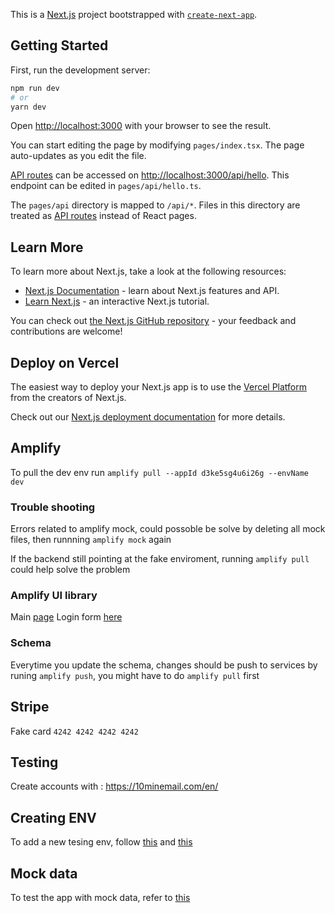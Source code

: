 This is a [Next.js](https://nextjs.org/) project bootstrapped with [`create-next-app`](https://github.com/vercel/next.js/tree/canary/packages/create-next-app).

## Getting Started

First, run the development server:

```bash
npm run dev
# or
yarn dev
```

Open [http://localhost:3000](http://localhost:3000) with your browser to see the result.

You can start editing the page by modifying `pages/index.tsx`. The page auto-updates as you edit the file.

[API routes](https://nextjs.org/docs/api-routes/introduction) can be accessed on [http://localhost:3000/api/hello](http://localhost:3000/api/hello). This endpoint can be edited in `pages/api/hello.ts`.

The `pages/api` directory is mapped to `/api/*`. Files in this directory are treated as [API routes](https://nextjs.org/docs/api-routes/introduction) instead of React pages.

## Learn More

To learn more about Next.js, take a look at the following resources:

- [Next.js Documentation](https://nextjs.org/docs) - learn about Next.js features and API.
- [Learn Next.js](https://nextjs.org/learn) - an interactive Next.js tutorial.

You can check out [the Next.js GitHub repository](https://github.com/vercel/next.js/) - your feedback and contributions are welcome!

## Deploy on Vercel

The easiest way to deploy your Next.js app is to use the [Vercel Platform](https://vercel.com/new?utm_medium=default-template&filter=next.js&utm_source=create-next-app&utm_campaign=create-next-app-readme) from the creators of Next.js.

Check out our [Next.js deployment documentation](https://nextjs.org/docs/deployment) for more details.

## Amplify 

To pull the dev env run `amplify pull --appId d3ke5sg4u6i26g --envName dev`

### Trouble shooting

Errors related to amplify mock, could possoble be solve by deleting all mock files, then runnning `amplify mock` again

If the backend still pointing at the fake enviroment, running `amplify pull` could help solve the problem

### Amplify UI library

Main [page](https://ui.docs.amplify.aws/react/getting-started/installation)
Login form [here](https://ui.docs.amplify.aws/react/connected-components/authenticator/customization)

### Schema

Everytime you update the schema, changes should be push to services by runing `amplify push`, you might have to do `amplify pull` first

## Stripe

Fake card `4242 4242 4242 4242`

## Testing

Create accounts with : https://10minemail.com/en/
## Creating ENV

To add a new tesing env, follow [this](https://docs.amplify.aws/cli/teams/overview/) and [this](https://docs.amplify.aws/cli/migration/override/)

## Mock data

To test the app with mock data, refer to [this](https://docs.amplify.aws/cli/usage/mock/#api-mocking-setup)



